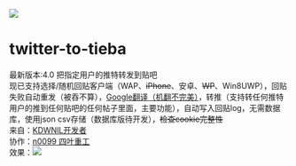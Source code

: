 ![](https://kdwnil.ml/favicon.ico)
# twitter-to-tieba
最新版本:4.0
把指定用户的推特转发到贴吧<br />
现已支持选择/随机回贴客户端（WAP、<del>iPhone</del>、安卓、<del>WP</del>、Win8UWP），回贴失败自动重发（被吞不算），[Google翻译（机翻不完美）](https://github.com/statickidz/php-google-translate-free)，转推（支持转任何推特用户的推到任何贴吧的任何帖子里面，主要功能），自动写入回贴log，无需数据库，使用json csv存储（数据库版待开发），<del>检查cookie完整性</del><br />
来自：[KDWNIL开发者](https://kdwnil.ml)<br />
协作：[n0099 四叶重工](https://n0099.cf)<br />
效果：![](https://github.com/yaoyichi2011/kdwnilpic/blob/master/twtotb1.png)
